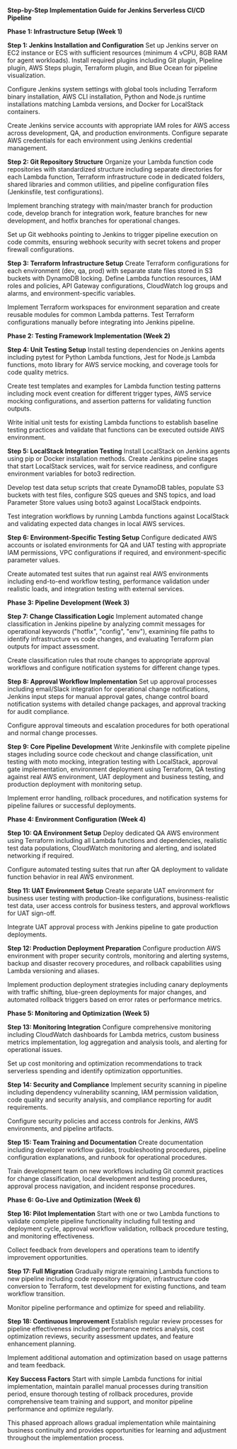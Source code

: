 **Step-by-Step Implementation Guide for Jenkins Serverless CI/CD Pipeline**

**Phase 1: Infrastructure Setup (Week 1)**

**Step 1: Jenkins Installation and Configuration**
Set up Jenkins server on EC2 instance or ECS with sufficient resources (minimum 4 vCPU, 8GB RAM for agent workloads). Install required plugins including Git plugin, Pipeline plugin, AWS Steps plugin, Terraform plugin, and Blue Ocean for pipeline visualization.

Configure Jenkins system settings with global tools including Terraform binary installation, AWS CLI installation, Python and Node.js runtime installations matching Lambda versions, and Docker for LocalStack containers.

Create Jenkins service accounts with appropriate IAM roles for AWS access across development, QA, and production environments. Configure separate AWS credentials for each environment using Jenkins credential management.

**Step 2: Git Repository Structure**
Organize your Lambda function code repositories with standardized structure including separate directories for each Lambda function, Terraform infrastructure code in dedicated folders, shared libraries and common utilities, and pipeline configuration files (Jenkinsfile, test configurations).

Implement branching strategy with main/master branch for production code, develop branch for integration work, feature branches for new development, and hotfix branches for operational changes.

Set up Git webhooks pointing to Jenkins to trigger pipeline execution on code commits, ensuring webhook security with secret tokens and proper firewall configurations.

**Step 3: Terraform Infrastructure Setup**
Create Terraform configurations for each environment (dev, qa, prod) with separate state files stored in S3 buckets with DynamoDB locking. Define Lambda function resources, IAM roles and policies, API Gateway configurations, CloudWatch log groups and alarms, and environment-specific variables.

Implement Terraform workspaces for environment separation and create reusable modules for common Lambda patterns. Test Terraform configurations manually before integrating into Jenkins pipeline.

**Phase 2: Testing Framework Implementation (Week 2)**

**Step 4: Unit Testing Setup**
Install testing dependencies on Jenkins agents including pytest for Python Lambda functions, Jest for Node.js Lambda functions, moto library for AWS service mocking, and coverage tools for code quality metrics.

Create test templates and examples for Lambda function testing patterns including mock event creation for different trigger types, AWS service mocking configurations, and assertion patterns for validating function outputs.

Write initial unit tests for existing Lambda functions to establish baseline testing practices and validate that functions can be executed outside AWS environment.

**Step 5: LocalStack Integration Testing**
Install LocalStack on Jenkins agents using pip or Docker installation methods. Create Jenkins pipeline stages that start LocalStack services, wait for service readiness, and configure environment variables for boto3 redirection.

Develop test data setup scripts that create DynamoDB tables, populate S3 buckets with test files, configure SQS queues and SNS topics, and load Parameter Store values using boto3 against LocalStack endpoints.

Test integration workflows by running Lambda functions against LocalStack and validating expected data changes in local AWS services.

**Step 6: Environment-Specific Testing Setup**
Configure dedicated AWS accounts or isolated environments for QA and UAT testing with appropriate IAM permissions, VPC configurations if required, and environment-specific parameter values.

Create automated test suites that run against real AWS environments including end-to-end workflow testing, performance validation under realistic loads, and integration testing with external services.

**Phase 3: Pipeline Development (Week 3)**

**Step 7: Change Classification Logic**
Implement automated change classification in Jenkins pipeline by analyzing commit messages for operational keywords ("hotfix", "config", "env"), examining file paths to identify infrastructure vs code changes, and evaluating Terraform plan outputs for impact assessment.

Create classification rules that route changes to appropriate approval workflows and configure notification systems for different change types.

**Step 8: Approval Workflow Implementation**
Set up approval processes including email/Slack integration for operational change notifications, Jenkins input steps for manual approval gates, change control board notification systems with detailed change packages, and approval tracking for audit compliance.

Configure approval timeouts and escalation procedures for both operational and normal change processes.

**Step 9: Core Pipeline Development**
Write Jenkinsfile with complete pipeline stages including source code checkout and change classification, unit testing with moto mocking, integration testing with LocalStack, approval gate implementation, environment deployment using Terraform, QA testing against real AWS environment, UAT deployment and business testing, and production deployment with monitoring setup.

Implement error handling, rollback procedures, and notification systems for pipeline failures or successful deployments.

**Phase 4: Environment Configuration (Week 4)**

**Step 10: QA Environment Setup**
Deploy dedicated QA AWS environment using Terraform including all Lambda functions and dependencies, realistic test data populations, CloudWatch monitoring and alerting, and isolated networking if required.

Configure automated testing suites that run after QA deployment to validate function behavior in real AWS environment.

**Step 11: UAT Environment Setup**
Create separate UAT environment for business user testing with production-like configurations, business-realistic test data, user access controls for business testers, and approval workflows for UAT sign-off.

Integrate UAT approval process with Jenkins pipeline to gate production deployments.

**Step 12: Production Deployment Preparation**
Configure production AWS environment with proper security controls, monitoring and alerting systems, backup and disaster recovery procedures, and rollback capabilities using Lambda versioning and aliases.

Implement production deployment strategies including canary deployments with traffic shifting, blue-green deployments for major changes, and automated rollback triggers based on error rates or performance metrics.

**Phase 5: Monitoring and Optimization (Week 5)**

**Step 13: Monitoring Integration**
Configure comprehensive monitoring including CloudWatch dashboards for Lambda metrics, custom business metrics implementation, log aggregation and analysis tools, and alerting for operational issues.

Set up cost monitoring and optimization recommendations to track serverless spending and identify optimization opportunities.

**Step 14: Security and Compliance**
Implement security scanning in pipeline including dependency vulnerability scanning, IAM permission validation, code quality and security analysis, and compliance reporting for audit requirements.

Configure security policies and access controls for Jenkins, AWS environments, and pipeline artifacts.

**Step 15: Team Training and Documentation**
Create documentation including developer workflow guides, troubleshooting procedures, pipeline configuration explanations, and runbook for operational procedures.

Train development team on new workflows including Git commit practices for change classification, local development and testing procedures, approval process navigation, and incident response procedures.

**Phase 6: Go-Live and Optimization (Week 6)**

**Step 16: Pilot Implementation**
Start with one or two Lambda functions to validate complete pipeline functionality including full testing and deployment cycle, approval workflow validation, rollback procedure testing, and monitoring effectiveness.

Collect feedback from developers and operations team to identify improvement opportunities.

**Step 17: Full Migration**
Gradually migrate remaining Lambda functions to new pipeline including code repository migration, infrastructure code conversion to Terraform, test development for existing functions, and team workflow transition.

Monitor pipeline performance and optimize for speed and reliability.

**Step 18: Continuous Improvement**
Establish regular review processes for pipeline effectiveness including performance metrics analysis, cost optimization reviews, security assessment updates, and feature enhancement planning.

Implement additional automation and optimization based on usage patterns and team feedback.

**Key Success Factors**
Start with simple Lambda functions for initial implementation, maintain parallel manual processes during transition period, ensure thorough testing of rollback procedures, provide comprehensive team training and support, and monitor pipeline performance and optimize regularly.

This phased approach allows gradual implementation while maintaining business continuity and provides opportunities for learning and adjustment throughout the implementation process.
